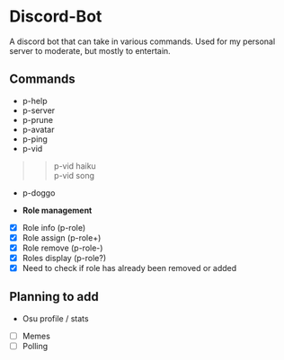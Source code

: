 # Discord-Bot  
A discord bot that can take in various commands. Used for my personal server to moderate, but mostly to entertain.
## Commands  
- p-help  
- p-server   
- p-prune  
- p-avatar  
- p-ping   
- p-vid  
>>p-vid haiku  
>>p-vid song  
- p-doggo  

- **Role management**
- [x] Role info (p-role)  
- [x] Role assign (p-role+)  
- [x] Role remove (p-role-)  
- [x] Roles display (p-role?)  
- [x] Need to check if role has already been removed or added

## Planning to add  
- Osu profile / stats  
- [ ] Memes  
- [ ] Polling
